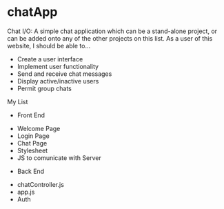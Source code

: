 # chatApp
Chat I/O: A simple chat application which can be a stand-alone project, or can be added onto any of the other projects on this list. As a user of this website, I should be able to…


- Create a user interface
- Implement user functionality
- Send and receive chat messages
- Display active/inactive users
- Permit group chats


My List

- Front End

* Welcome Page
* Login Page
* Chat Page
* Stylesheet
* JS to comunicate with Server

- Back End

* chatController.js
* app.js
* Auth
